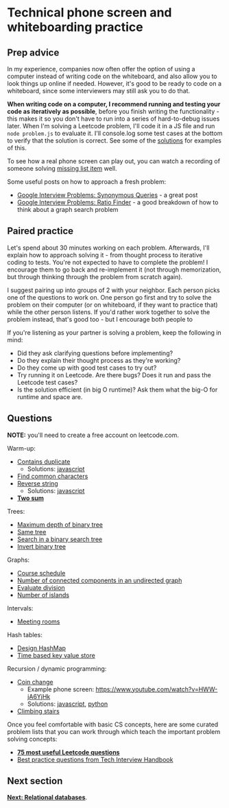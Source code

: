 # Technical phone screen and whiteboarding practice

## Prep advice

In my experience, companies now often offer the option of using a computer instead of writing code on the whiteboard, and also allow you to look things up online if needed. However, it's good to be ready to code on a whiteboard, since some interviewers may still ask you to do that.

**When writing code on a computer, I recommend running and testing your code as iteratively as possible**, before you finish writing the functionality - this makes it so you don't have to run into a series of hard-to-debug issues later. When I'm solving a Leetcode problem, I'll code it in a JS file and run `node problem.js` to evaluate it. I'll console.log some test cases at the bottom to verify that the solution is correct. See some of the [solutions](/solutions) for examples of this.

To see how a real phone screen can play out, you can watch a recording of someone solving [missing list item](https://www.youtube.com/watch?v=cdCeU8DJvPM) well.

Some useful posts on how to approach a fresh problem:

* [Google Interview Problems: Synonymous Queries](https://medium.com/@alexgolec/google-interview-problems-synonymous-queries-36425145387c) - a great post
* [Google Interview Problems: Ratio Finder](https://medium.com/@alexgolec/google-interview-problems-synonymous-queries-36425145387c) - a good breakdown of how to think about a graph search problem


## Paired practice

Let's spend about 30 minutes working on each problem. Afterwards, I'll explain how to approach solving it - from thought process to iterative coding to tests. You're not expected to have to complete the problem! I encourage them to go back and re-implement it (not through memorization, but through thinking through the problem from scratch again).

I suggest pairing up into groups of 2 with your neighbor. Each person picks one of the questions to work on. One person go first and try to solve the problem on their computer (or on whiteboard, if they want to practice that) while the other person listens. If you'd rather work together to solve the problem instead, that's good too - but I encourage both people to 

If you're listening as your partner is solving a problem, keep the following in mind:

* Did they ask clarifying questions before implementing?
* Do they explain their thought process as they're working?
* Do they come up with good test cases to try out?
* Try running it on Leetcode. Are there bugs? Does it run and pass the Leetcode test cases?
* Is the solution efficient (in big O runtime)? Ask them what the big-O for runtime and space are.


## Questions

**NOTE:** you'll need to create a free account on leetcode.com.

Warm-up:

* [Contains duplicate](https://leetcode.com/problems/contains-duplicate)
  * Solutions: [javascript](solutions/contains_duplicate.js)
* [Find common characters](https://leetcode.com/problems/find-common-characters)
* [Reverse string](https://leetcode.com/problems/reverse-string)
  * Solutions: [javascript](solutions/reverse_string.js)
* [**Two sum**](https://leetcode.com/problems/two-sum/)

Trees:

* [Maximum depth of binary tree](https://leetcode.com/problems/maximum-depth-of-binary-tree)
* [Same tree](https://leetcode.com/problems/same-tree/)
* [Search in a binary search tree](https://leetcode.com/problems/search-in-a-binary-search-tree/)
* [Invert binary tree](https://leetcode.com/problems/invert-binary-tree/)

Graphs:

* [Course schedule](https://leetcode.com/problems/course-schedule/)
* [Number of connected components in an undirected graph](https://leetcode.com/problems/number-of-connected-components-in-an-undirected-graph)
* [Evaluate division](https://leetcode.com/problems/evaluate-division/)
* [Number of islands](https://leetcode.com/problems/number-of-islands/)

Intervals:

* [Meeting rooms](https://leetcode.com/problems/meeting-rooms/)

Hash tables:

* [Design HashMap](https://leetcode.com/problems/design-hashmap/)
* [Time based key value store](https://leetcode.com/problems/time-based-key-value-store/)

Recursion / dynamic programming:

* [Coin change](https://leetcode.com/problems/coin-change)
  * Example phone screen: https://www.youtube.com/watch?v=HWW-jA6YjHk
  * Solutions: [javascript](solutions/coin_change.js), [python](coin_change.py)
* [Climbing stairs](https://leetcode.com/problems/climbing-stairs/)


Once you feel comfortable with basic CS concepts, here are some curated problem lists that you can work through which teach the important problem solving concepts:

* [**75 most useful Leetcode questions**](https://leetcode.com/discuss/general-discussion/460599/blind-75-leetcode-questions)
* [Best practice questions from Tech Interview Handbook](https://yangshun.github.io/tech-interview-handbook/best-practice-questions)

## Next section

[**Next: Relational databases**](https://github.com/NodeSchoolSF/how-to-database/blob/master/workshop/README.md).
